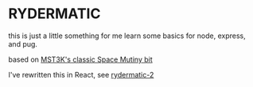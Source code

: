RYDERMATIC
===

this is just a little something for me learn some basics for node, express, and pug.

based on [MST3K's classic Space Mutiny bit](https://www.youtube.com/watch?v=RFHlJ2voJHY)

I've rewritten this in React, see [rydermatic-2](https://github.com/revarcline/rydermatic-2)
